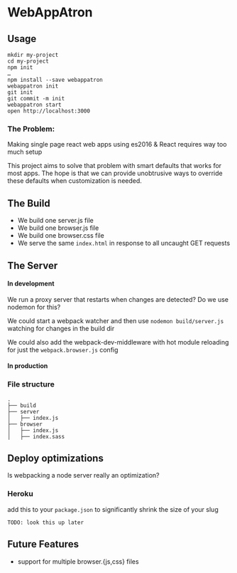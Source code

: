 # WebAppAtron

## Usage


```
mkdir my-project
cd my-project
npm init
…
npm install --save webappatron
webappatron init
git init
git commit -m init
webappatron start
open http://localhost:3000
```


### The Problem:

Making single page react web apps using es2016 & React requires way too much setup


This project aims to solve that problem with smart defaults that works for most apps. The hope is that we can provide unobtrusive ways to override these defaults when customization is needed.


## The Build

- We build one server.js file
- We build one browser.js file
- We build one browser.css file
- We serve the same `index.html` in response to all uncaught GET requests

## The Server


#### In development

We run a proxy server that restarts when changes are detected?
Do we use nodemon for this?

We could start a webpack watcher and then use `nodemon build/server.js` watching for changes in the build dir

We could also add the webpack-dev-middleware with hot module reloading for just the `webpack.browser.js` config

#### In production


### File structure


```
.
├── build
├── server
│   ├── index.js
├── browser
│   ├── index.js
│   ├── index.sass
```


## Deploy optimizations

Is webpacking a node server really an optimization?

### Heroku

add this to your `package.json` to significantly shrink the size of your slug

```
TODO: look this up later
```

## Future Features

- support for multiple browser.{js,css} files
